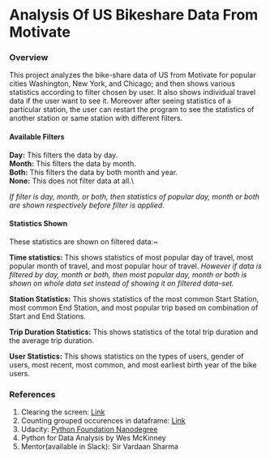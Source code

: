 Analysis Of US Bikeshare Data From Motivate
===========================================

### Overview
This project analyzes the bike-share data of US from Motivate for popular cities Washington, New York, and Chicago; and then shows various statistics according to filter chosen by user. It also shows individual travel data if the user want to see it. Moreover after seeing statistics of a particular station, the user can restart the program to see the statistics of another station or same station with different filters.

#### Available Filters

**Day:** This filters the data by day.\
**Month:** This filters the data by month.\
**Both:** This filters the data by both month and year.\
**None:** This does not filter data at all.\

*If filter is day, month, or both, then statistics of popular day, month or both are shown respectively before filter is applied.*

#### Statistics Shown

These statistics are shown on filtered data:~

**Time statistics:** This shows statistics of most popular day of travel, most popular month of travel, and most popular hour of travel. *However if data is filtered by day, month or both, then most popular day, month or both is shown on whole data set instead of showing it on filtered data-set.*

**Station Statistics:** This shows statistics of the most common Start Station, most common End Station, and most popular trip based on combination of Start and End Stations.

**Trip Duration Statistics:** This shows statistics of the total trip duration and the average trip duration.

**User Statistics:** This shows statistics on the types of users, gender of users, most recent, most common, and most earliest birth year of the bike users.


### References
1. Clearing the screen: [Link](https://stackoverflow.com/questions/2084508/clear-terminal-in-python)
2. Counting grouped occurences in dataframe: [Link](https://datascience.stackexchange.com/questions/29840/how-to-count-grouped-occurrences)
3. Udacity: [Python Foundation Nanodegree](https://in.udacity.com/course/python-foundation-nanodegree--nd002-inpy?utm_source=GoogleSearch&utm_medium=NewAcq&utm_campaign=PR-GoogleSearch-Inpayment-BrandCourse-NewAcq-D-BMM-RLSA&utm_content=BMM&gclid=CjwKCAiAx4fhBRB6EiwA3cV4Ks8nLotobMAv23vHBe6hjE7WguW6oa7jzSK5xLmdX99ZQ66j9ZFd4BoCA8QQAvD_BwE)
4. Python for Data Analysis by Wes McKinney
5. Mentor(available in Slack): Sir Vardaan Sharma